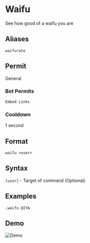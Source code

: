 # Waifu
See how good of a waifu you are

## Aliases
`waifurate`
## Permit
General
### Bot Permits
`Embed Links`
### Cooldown
1 second
## Format
`waifu <user>`
## Syntax
`[user]` - Target of command (Optional)
## Examples
`,waifu @IYA`
## Demo 
![Demo](https://i.ibb.co/9WQVZ1y/waifu.gif)

